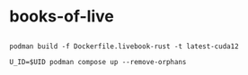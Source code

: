 # books-of-live


##

```
podman build -f Dockerfile.livebook-rust -t latest-cuda12

U_ID=$UID podman compose up --remove-orphans
```
